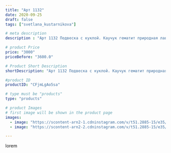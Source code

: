 ```yaml
---
title: "Арт 1132"
date: 2020-09-25
draft: false
tags: ["svetlana_kustarnikova"]

# meta description
description : "Арт 1132 Подвеска с куклой. Каучук гематит природная лава и чайничик с бусиной сердолик"

# product Price
price: "3000"
priceBefore: "3600.0"

# Product Short Description
shortDescription: "Арт 1132 Подвеска с куклой. Каучук гематит природная лава и чайничик с бусиной сердолик"

#product ID
productID: "CFjmLgAo5sa"

# type must be "products"
type: "products"

# product Images
# first image will be shown in the product page
images:
  - image: "https://scontent-arn2-1.cdninstagram.com/v/t51.2885-15/e35/120156860_3341580349263810_2149230549409440051_n.jpg?se=7&tp=1&_nc_ht=scontent-arn2-1.cdninstagram.com&_nc_cat=106&_nc_ohc=7ptnbtySewEAX_EvT0O&oh=072884e973da2f1d3cf8aab6d5d41ec6&oe=606C0CE3&ig_cache_key=MjQwNTkzNDUzMzgyNzU5OTUwMA%3D%3D.2"
  - image: "https://scontent-arn2-2.cdninstagram.com/v/t51.2885-15/e35/120125599_3253002621480716_1878192236666728274_n.jpg?se=7&tp=1&_nc_ht=scontent-arn2-2.cdninstagram.com&_nc_cat=108&_nc_ohc=hkJdzFf6obQAX9Qg8Je&oh=6422a7457fa93060ee48cc57309dc9ff&oe=606CE2B7&ig_cache_key=MjQwNTkzNDUzMzgxMDczNTYxOQ%3D%3D.2"

---
```

lorem
